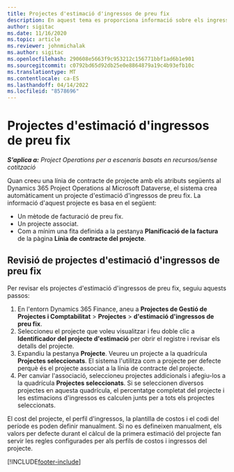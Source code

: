 ```yaml
---
title: Projectes d'estimació d'ingressos de preu fix
description: En aquest tema es proporciona informació sobre els ingressos de preu fix en projectes.
author: sigitac
ms.date: 11/16/2020
ms.topic: article
ms.reviewer: johnmichalak
ms.author: sigitac
ms.openlocfilehash: 290608e5663f9c953212c156771bbf1ad6b1e901
ms.sourcegitcommit: c0792bd65d92db25e0e8864879a19c4b93efb10c
ms.translationtype: MT
ms.contentlocale: ca-ES
ms.lasthandoff: 04/14/2022
ms.locfileid: "8578696"
---
```

# <a name="fixed-price-revenue-estimate-projects"></a>Projectes d'estimació d'ingressos de preu fix 

_**S'aplica a:** Project Operations per a escenaris basats en recursos/sense cotització_

Quan creeu una línia de contracte de projecte amb els atributs següents al Dynamics 365 Project Operations al Microsoft Dataverse, el sistema crea automàticament un projecte d'estimació d'ingressos de preu fix. La informació d'aquest projecte es basa en el següent:

  - Un mètode de facturació de preu fix.
  - Un projecte associat.
  - Com a mínim una fita definida a la pestanya **Planificació de la factura** de la pàgina **Línia de contracte del projecte**.

## <a name="review-fixed-price-revenue-estimates-projects"></a>Revisió de projectes d'estimació d'ingressos de preu fix
Per revisar els projectes d'estimació d'ingressos de preu fix, seguiu aquests passos:

1. En l'entorn Dynamics 365 Finance, aneu a **Projectes de Gestió de Projectes i Comptabilitat** > **Projectes** > **d'estimació d'ingressos de preu fix**.
2. Seleccioneu el projecte que voleu visualitzar i feu doble clic a **Identificador del projecte d'estimació** per obrir el registre i revisar els detalls del projecte.
3. Expandiu la pestanya **Projecte**. Veureu un projecte a la quadrícula **Projectes seleccionats**. El sistema l'utilitza com a projecte per defecte perquè és el projecte associat a la línia de contracte del projecte. 
4. Per canviar l'associació, seleccioneu projectes addicionals i afegiu-los a la quadrícula **Projectes seleccionats**. Si se seleccionen diversos projectes en aquesta quadrícula, el percentatge completat del projecte i les estimacions d'ingressos es calculen junts per a tots els projectes seleccionats.

  El cost del projecte, el perfil d'ingressos, la plantilla de costos i el codi del període es poden definir manualment. Si no es defineixen manualment, els valors per defecte durant el càlcul de la primera estimació del projecte fan servir les regles configurades per als perfils de costos i ingressos del projecte.



[!INCLUDE[footer-include](../includes/footer-banner.md)]